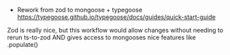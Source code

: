 - Rework from zod to mongoose + typegoose
https://typegoose.github.io/typegoose/docs/guides/quick-start-guide

Zod is really nice, but this workflow would allow changes without needing to rerun ts-to-zod AND gives access to mongooses nice features like .populate()